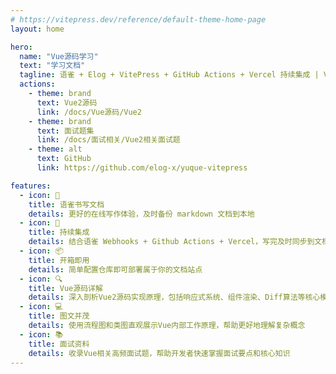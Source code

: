 ```yaml
---
# https://vitepress.dev/reference/default-theme-home-page
layout: home

hero:
  name: "Vue源码学习"
  text: "学习文档"
  tagline: 语雀 + Elog + VitePress + GitHub Actions + Vercel 持续集成 | Vue源码学习
  actions:
    - theme: brand
      text: Vue2源码
      link: /docs/Vue源码/Vue2
    - theme: brand
      text: 面试题集
      link: /docs/面试相关/Vue2相关面试题
    - theme: alt
      text: GitHub
      link: https://github.com/elog-x/yuque-vitepress

features:
  - icon: 📝
    title: 语雀书写文档
    details: 更好的在线写作体验，及时备份 markdown 文档到本地
  - icon: 🚀
    title: 持续集成
    details: 结合语雀 Webhooks + Github Actions + Vercel，写完及时同步到文档站点
  - icon: 📦
    title: 开箱即用
    details: 简单配置仓库即可部署属于你的文档站点
  - icon: 🔍
    title: Vue源码详解
    details: 深入剖析Vue2源码实现原理，包括响应式系统、组件渲染、Diff算法等核心模块
  - icon: 💻
    title: 图文并茂
    details: 使用流程图和类图直观展示Vue内部工作原理，帮助更好地理解复杂概念
  - icon: 📚
    title: 面试资料
    details: 收录Vue相关高频面试题，帮助开发者快速掌握面试要点和核心知识
---
```


